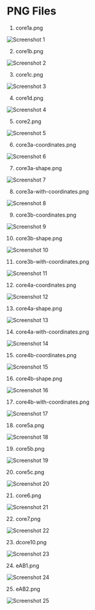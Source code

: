 # PNG Files

1. core1a.png

![Screenshot 1](screenshots/core1a.png)

2. core1b.png

![Screenshot 2](screenshots/core1b.png)

3. core1c.png

![Screenshot 3](screenshots/core1c.png)

4. core1d.png

![Screenshot 4](screenshots/core1d.png)

5. core2.png

![Screenshot 5](screenshots/core2.png)

6. core3a-coordinates.png

![Screenshot 6](screenshots/core3a-coordinates.png)

7. core3a-shape.png

![Screenshot 7](screenshots/core3a-shape.png)

8. core3a-with-coordinates.png

![Screenshot 8](screenshots/core3a-with-coordinates.png)

9. core3b-coordinates.png

![Screenshot 9](screenshots/core3b-coordinates.png)

10. core3b-shape.png

![Screenshot 10](screenshots/core3b-shape.png)

11. core3b-with-coordinates.png

![Screenshot 11](screenshots/core3b-with-coordinates.png)

12. core4a-coordinates.png

![Screenshot 12](screenshots/core4a-coordinates.png)

13. core4a-shape.png

![Screenshot 13](screenshots/core4a-shape.png)

14. core4a-with-coordinates.png

![Screenshot 14](screenshots/core4a-with-coordinates.png)

15. core4b-coordinates.png

![Screenshot 15](screenshots/core4b-coordinates.png)

16. core4b-shape.png

![Screenshot 16](screenshots/core4b-shape.png)

17. core4b-with-coordinates.png

![Screenshot 17](screenshots/core4b-with-coordinates.png)

18. core5a.png

![Screenshot 18](screenshots/core5a.png)

19. core5b.png

![Screenshot 19](screenshots/core5b.png)

20. core5c.png

![Screenshot 20](screenshots/core5c.png)

21. core6.png

![Screenshot 21](screenshots/core6.png)

22. core7.png

![Screenshot 22](screenshots/core7.png)

23. dcore10.png

![Screenshot 23](screenshots/dcore10.png)

24. eAB1.png

![Screenshot 24](screenshots/eAB1.png)

25. eAB2.png

![Screenshot 25](screenshots/eAB2.png)

